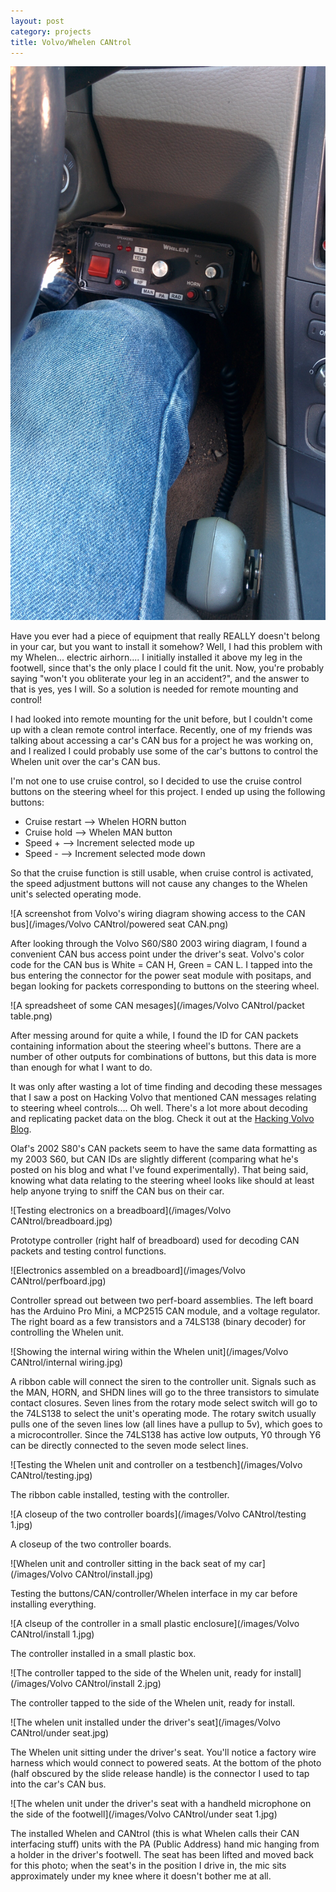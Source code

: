 ```yaml
---
layout: post
category: projects
title: Volvo/Whelen CANtrol
---
```

<img class="shrunk" src="/images/Volvo CANtrol/footwell.jpg" alt="Looking down into my footwell with equipment uncomfortably close to my leg">

Have you ever had a piece of equipment that really REALLY doesn't belong in your car, but you want to install it somehow? Well, I had this problem with my Whelen... electric airhorn....<!--more--> I initially installed it above my leg in the footwell, since that's the only place I could fit the unit. Now, you're probably saying "won't you obliterate your leg in an accident?", and the answer to that is yes, yes I will. So a solution is needed for remote mounting and control!

I had looked into remote mounting for the unit before, but I couldn't come up with a clean remote control interface. Recently, one of my friends was talking about accessing a car's CAN bus for a project he was working on, and I realized I could probably use some of the car's buttons to control the Whelen unit over the car's CAN bus.

I'm not one to use cruise control, so I decided to use the cruise control buttons on the steering wheel for this project. I ended up using the following buttons:


* Cruise restart --> Whelen HORN button
* Cruise hold --> Whelen MAN button
* Speed + --> Increment selected mode up
* Speed - --> Increment selected mode down

So that the cruise function is still usable, when cruise control is activated, the speed adjustment buttons will not cause any changes to the Whelen unit's selected operating mode.

![A screenshot from Volvo's wiring diagram showing access to the CAN bus](/images/Volvo CANtrol/powered seat CAN.png)

After looking through the Volvo S60/S80 2003 wiring diagram, I found a convenient CAN bus access point under the driver's seat. Volvo's color code for the CAN bus is White = CAN H, Green = CAN L. I tapped into the bus entering the connector for the power seat module with positaps, and began looking for packets corresponding to buttons on the steering wheel.

![A spreadsheet of some CAN mesages](/images/Volvo CANtrol/packet table.png)

After messing around for quite a while, I found the ID for CAN packets containing information about the steering wheel's buttons. There are a number of other outputs for combinations of buttons, but this data is more than enough for what I want to do.

It was only after wasting a lot of time finding and decoding these messages that I saw a post on Hacking Volvo that mentioned CAN messages relating to steering wheel controls.... Oh well. There's a lot more about decoding and replicating packet data on the blog. Check it out at the <a href="http://hackingvolvo.blogspot.com" target="_blank"> Hacking Volvo Blog</a>.

Olaf's 2002 S80's CAN packets seem to have the same data formatting as my 2003 S60, but CAN IDs are slightly different (comparing what he's posted on his blog and what I've found experimentally). That being said, knowing what data relating to the steering wheel looks like should at least help anyone trying to sniff the CAN bus on their car.

![Testing electronics on a breadboard](/images/Volvo CANtrol/breadboard.jpg)

Prototype controller (right half of breadboard) used for decoding CAN packets and testing control functions.

![Electronics assembled on a breadboard](/images/Volvo CANtrol/perfboard.jpg)

Controller spread out between two perf-board assemblies. The left board has the Arduino Pro Mini, a MCP2515 CAN module, and a voltage regulator. The right board as a few transistors and a 74LS138 (binary decoder) for controlling the Whelen unit.

![Showing the internal wiring within the Whelen unit](/images/Volvo CANtrol/internal wiring.jpg)

A ribbon cable will connect the siren to the controller unit. Signals such as the MAN, HORN, and SHDN lines will go to the three transistors to simulate contact closures. Seven lines from the rotary mode select switch will go to the 74LS138 to select the unit's operating mode. The rotary switch usually pulls one of the seven lines low (all lines have a pullup to 5v), which goes to a microcontroller. Since the 74LS138 has active low outputs, Y0 through Y6 can be directly connected to the seven mode select lines.


![Testing the Whelen unit and controller on a testbench](/images/Volvo CANtrol/testing.jpg)

The ribbon cable installed, testing with the controller.


![A closeup of the two controller boards](/images/Volvo CANtrol/testing 1.jpg)

A closeup of the two controller boards.

![Whelen unit and controller sitting in the back seat of my car](/images/Volvo CANtrol/install.jpg)

Testing the buttons/CAN/controller/Whelen interface in my car before installing everything.

![A clseup of the controller in a small plastic enclosure](/images/Volvo CANtrol/install 1.jpg)

The controller installed in a small plastic box.

![The controller tapped to the side of the Whelen unit, ready for install](/images/Volvo CANtrol/install 2.jpg)

The controller tapped to the side of the Whelen unit, ready for install.

![The whelen unit installed under the driver's seat](/images/Volvo CANtrol/under seat.jpg)

The Whelen unit sitting under the driver's seat. You'll notice a factory wire harness which would connect to powered seats. At the bottom of the photo (half obscured by the slide release handle) is the connector I used to tap into the car's CAN bus.

![The whelen unit under the driver's seat with a handheld microphone on the side of the footwell](/images/Volvo CANtrol/under seat 1.jpg)

The installed Whelen and CANtrol (this is what Whelen calls their CAN interfacing stuff) units with the PA (Public Address) hand mic hanging from a holder in the driver's footwell. The seat has been lifted and moved back for this photo; when the seat's in the position I drive in, the mic sits approximately under my knee where it doesn't bother me at all.
